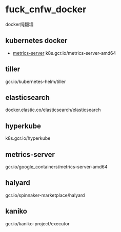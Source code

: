 # fuck_cnfw_docker
docker纯翻墙

## kubernetes docker
* [metrics-server](https://github.com/kubernetes-incubator/metrics-server)
k8s.gcr.io/metrics-server-amd64

## tiller
gcr.io/kubernetes-helm/tiller

## elasticsearch
docker.elastic.co/elasticsearch/elasticsearch

## hyperkube
k8s.gcr.io/hyperkube

## metrics-server
gcr.io/google_containers/metrics-server-amd64

## halyard
gcr.io/spinnaker-marketplace/halyard

## kaniko
gcr.io/kaniko-project/executor
